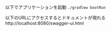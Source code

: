 以下でアプリケーションを起動
```./gradlew bootRun```

以下のURLにアクセスするとドキュメントが現れる
http://localhost:8080/swagger-ui.html
